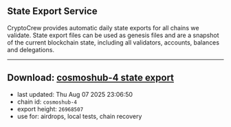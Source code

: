 ## State Export Service
CryptoCrew provides automatic daily state exports for all chains we validate. State export files can be used as genesis files and are a snapshot of the current blockchain state, including all validators, accounts, balances and delegations.

---
**Download: [cosmoshub-4 state export](https://dl-eu2.ccvalidators.com/SERVICE/cosmoshub/cosmoshub-4_export_26968507.json)**
---

- last updated: Thu Aug 07 2025 23:06:50
- chain id: `cosmoshub-4`
- export height: `26968507`
- use for: airdrops, local tests, chain recovery
